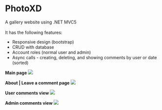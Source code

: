 # PhotoXD
A gallery website using .NET MVC5 </br>
</br>
It has the following features:
 * Responsive design (bootstrap)
 * CRUD with database
 * Account roles (normal user and admin)
 * Async calls - creating, deleting, and showing comments by user or date (sorted)
 
**Main page**
<img src="https://github.com/maxoyn/PhotoXD/blob/master/screenshots/main_page.png">
</br>

**About | Leave a comment page**
<img src="https://github.com/maxoyn/PhotoXD/blob/master/screenshots/about_comment_page.png">
</br>

**User comments view**
<img src="https://github.com/maxoyn/PhotoXD/blob/master/screenshots/user_comments_view.png">
</br>

**Admin comments view**
<img src="https://github.com/maxoyn/PhotoXD/blob/master/screenshots/admin_comments_veiw.png">
</br>
